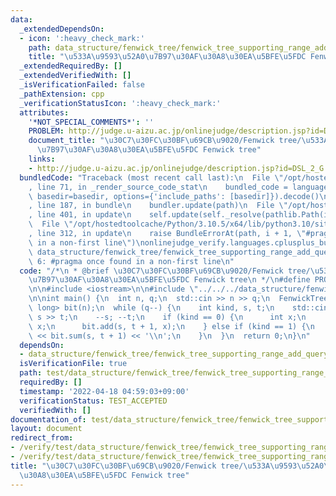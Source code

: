 ```yaml
---
data:
  _extendedDependsOn:
  - icon: ':heavy_check_mark:'
    path: data_structure/fenwick_tree/fenwick_tree_supporting_range_add_query.hpp
    title: "\u533A\u9593\u52A0\u7B97\u30AF\u30A8\u30EA\u5BFE\u5FDC Fenwick tree"
  _extendedRequiredBy: []
  _extendedVerifiedWith: []
  _isVerificationFailed: false
  _pathExtension: cpp
  _verificationStatusIcon: ':heavy_check_mark:'
  attributes:
    '*NOT_SPECIAL_COMMENTS*': ''
    PROBLEM: http://judge.u-aizu.ac.jp/onlinejudge/description.jsp?id=DSL_2_G
    document_title: "\u30C7\u30FC\u30BF\u69CB\u9020/Fenwick tree/\u533A\u9593\u52A0\
      \u7B97\u30AF\u30A8\u30EA\u5BFE\u5FDC Fenwick tree"
    links:
    - http://judge.u-aizu.ac.jp/onlinejudge/description.jsp?id=DSL_2_G
  bundledCode: "Traceback (most recent call last):\n  File \"/opt/hostedtoolcache/Python/3.10.5/x64/lib/python3.10/site-packages/onlinejudge_verify/documentation/build.py\"\
    , line 71, in _render_source_code_stat\n    bundled_code = language.bundle(stat.path,\
    \ basedir=basedir, options={'include_paths': [basedir]}).decode()\n  File \"/opt/hostedtoolcache/Python/3.10.5/x64/lib/python3.10/site-packages/onlinejudge_verify/languages/cplusplus.py\"\
    , line 187, in bundle\n    bundler.update(path)\n  File \"/opt/hostedtoolcache/Python/3.10.5/x64/lib/python3.10/site-packages/onlinejudge_verify/languages/cplusplus_bundle.py\"\
    , line 401, in update\n    self.update(self._resolve(pathlib.Path(included), included_from=path))\n\
    \  File \"/opt/hostedtoolcache/Python/3.10.5/x64/lib/python3.10/site-packages/onlinejudge_verify/languages/cplusplus_bundle.py\"\
    , line 312, in update\n    raise BundleErrorAt(path, i + 1, \"#pragma once found\
    \ in a non-first line\")\nonlinejudge_verify.languages.cplusplus_bundle.BundleErrorAt:\
    \ data_structure/fenwick_tree/fenwick_tree_supporting_range_add_query.hpp: line\
    \ 6: #pragma once found in a non-first line\n"
  code: "/*\n * @brief \u30C7\u30FC\u30BF\u69CB\u9020/Fenwick tree/\u533A\u9593\u52A0\
    \u7B97\u30AF\u30A8\u30EA\u5BFE\u5FDC Fenwick tree\n */\n#define PROBLEM \"http://judge.u-aizu.ac.jp/onlinejudge/description.jsp?id=DSL_2_G\"\
    \n\n#include <iostream>\n\n#include \"../../../data_structure/fenwick_tree/fenwick_tree_supporting_range_add_query.hpp\"\
    \n\nint main() {\n  int n, q;\n  std::cin >> n >> q;\n  FenwickTreeSupportingRangeAddQuery<long\
    \ long> bit(n);\n  while (q--) {\n    int kind, s, t;\n    std::cin >> kind >>\
    \ s >> t;\n    --s; --t;\n    if (kind == 0) {\n      int x;\n      std::cin >>\
    \ x;\n      bit.add(s, t + 1, x);\n    } else if (kind == 1) {\n      std::cout\
    \ << bit.sum(s, t + 1) << '\\n';\n    }\n  }\n  return 0;\n}\n"
  dependsOn:
  - data_structure/fenwick_tree/fenwick_tree_supporting_range_add_query.hpp
  isVerificationFile: true
  path: test/data_structure/fenwick_tree/fenwick_tree_supporting_range_add_query.test.cpp
  requiredBy: []
  timestamp: '2022-04-18 04:59:03+09:00'
  verificationStatus: TEST_ACCEPTED
  verifiedWith: []
documentation_of: test/data_structure/fenwick_tree/fenwick_tree_supporting_range_add_query.test.cpp
layout: document
redirect_from:
- /verify/test/data_structure/fenwick_tree/fenwick_tree_supporting_range_add_query.test.cpp
- /verify/test/data_structure/fenwick_tree/fenwick_tree_supporting_range_add_query.test.cpp.html
title: "\u30C7\u30FC\u30BF\u69CB\u9020/Fenwick tree/\u533A\u9593\u52A0\u7B97\u30AF\
  \u30A8\u30EA\u5BFE\u5FDC Fenwick tree"
---
```

